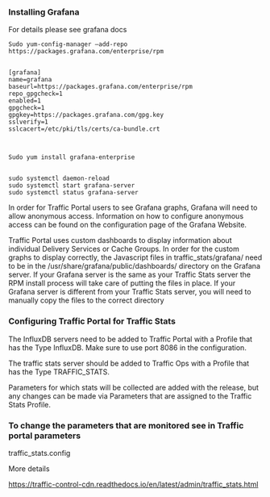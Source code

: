 ### Installing Grafana

For details please see grafana docs

```
Sudo yum-config-manager –add-repo https://packages.grafana.com/enterprise/rpm

```


```

[grafana]
name=grafana
baseurl=https://packages.grafana.com/enterprise/rpm
repo_gpgcheck=1
enabled=1
gpgcheck=1
gpgkey=https://packages.grafana.com/gpg.key
sslverify=1
sslcacert=/etc/pki/tls/certs/ca-bundle.crt



Sudo yum install grafana-enterprise


sudo systemctl daemon-reload
sudo systemctl start grafana-server
sudo systemctl status grafana-server

```

In order for Traffic Portal users to see Grafana graphs, Grafana will need to allow anonymous access. Information on how to configure anonymous access can be found on the configuration page of the Grafana Website.

Traffic Portal uses custom dashboards to display information about individual Delivery Services or Cache Groups. In order for the custom graphs to display correctly, the Javascript files in traffic_stats/grafana/ need to be in the /usr/share/grafana/public/dashboards/ directory on the Grafana server. If your Grafana server is the same as your Traffic Stats server the RPM install process will take care of putting the files in place. If your Grafana server is different from your Traffic Stats server, you will need to manually copy the files to the correct directory

### Configuring Traffic Portal for Traffic Stats
The InfluxDB servers need to be added to Traffic Portal with a Profile that has the Type InfluxDB. Make sure to use port 8086 in the configuration.

The traffic stats server should be added to Traffic Ops with a Profile that has the Type TRAFFIC_STATS.

Parameters for which stats will be collected are added with the release, but any changes can be made via Parameters that are assigned to the Traffic Stats Profile.

### To change the parameters that are monitored  see in Traffic portal parameters 
 traffic_stats.config


 More details

 https://traffic-control-cdn.readthedocs.io/en/latest/admin/traffic_stats.html




